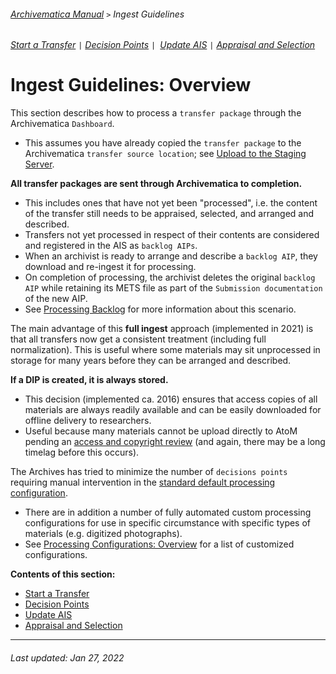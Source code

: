 ###### [Archivematica Manual](../README.md) `>` Ingest Guidelines
###### [Start a Transfer](start-transfer.md) `|` [Decision Points](decision-points.md) `| `[Update AIS](update-ais.md) `|` [Appraisal and Selection](appraisal-and-selection.md)

# Ingest Guidelines: Overview
This section describes how to process a `transfer package` through the Archivematica `Dashboard`.
- This assumes you have already copied the `transfer package` to the Archivematica `transfer source location`; see [Upload to the Staging Server](../pre-ingest-actions/upload-to-the-staging-server.md).

**All transfer packages are sent through Archivematica to completion.**
- This includes ones that have not yet been "processed", i.e. the content of the transfer still needs to be appraised, selected, and arranged and described.
- Transfers not yet processed in respect of their contents are considered and registered in the AIS as `backlog AIPs`.
- When an archivist is ready to arrange and describe a `backlog AIP`, they download and re-ingest it for processing.
- On completion of processing, the archivist deletes the original `backlog AIP` while retaining its METS file as part of the `Submission documentation` of the new AIP.
- See [Processing Backlog](../ingest-scenrios/processing-backlog.md) for more information about this scenario.

The main advantage of this **full ingest** approach (implemented in 2021) is that all transfers now get a consistent treatment (including full normalization). This is useful where some materials may sit unprocessed in storage for many years before they can be arranged and described.

**If a DIP is created, it is always stored.**
- This decision (implemented ca. 2016) ensures that access copies of all materials are always readily available and can be easily downloaded for offline delivery to researchers.
- Useful because many materials cannot be upload directly to AtoM pending an [access and copyright review](../dip-management/access-and-privacy-review.md) (and again, there may be a long timelag before this occurs).

The Archives has tried to minimize the number of `decisions points` requiring manual intervention in the [standard default processing configuration](../processing-configurations/standard.md).
- There are in addition a number of fully automated custom processing configurations for use in specific circumstance with specific types of materials (e.g. digitized photographs).
- See [Processing Configurations: Overview](../processing-configurations/overview.md) for a list of customized configurations.

**Contents of this section:**
- [Start a Transfer](start-transfer.md)
- [Decision Points](decision-points.md)
- [Update AIS](update-ais.md)
- [Appraisal and Selection](appraisal-and-selection.md)

---
###### Last updated: Jan 27, 2022
